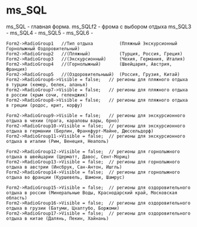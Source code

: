 # ms_SQL
ms_SQL - главная форма.
ms_SQLf2 - фрома с выбором отдыха
ms_SQL3 - 
ms_SQL4 - 
ms_SQL5 - 
ms_SQL6 - 

	Form2->RadioGroup1   //Тип отдыха          (Пляжный Экскурсионный Горнолыжный Оздоровительный)
	Form2->RadioGroup2   //(Пляжный)           (Турция, Россия, Греция)
	Form2->RadioGroup3   //(Экскурсионный)     (Чехия, Германия, Италия)
	Form2->RadioGroup4   //(Горнолыжный)       (Швейцария, Австрия, Франция)
	Form2->RadioGroup5   //(Оздоровительныый)  (Россия, Грузия, Китай)
	Form2->RadioGroup6->Visible = false;   // регионы для пляжного отдыха в турции (кемер, белек, аланья)
	Form2->RadioGroup7->Visible = false;   // регионы для пляжного отдыха в россии (крым сочи, геленджик)
	Form2->RadioGroup8->Visible = false;   // регионы для пляжного отдыха в греции (родос, крит, корфу)

	Form2->RadioGroup9->Visible = false;   // регионы для экскурсионного отдыха в чехии (прага, караловы вары, брно)
	Form2->RadioGroup10->Visible = false;  // регионы для экскурсионного отдыха в германии (Берлин, Франкфурт-Майне, Дюссельдорф)
	Form2->RadioGroup11->Visible = false;  // регионы для экскурсионного отдыха в италии (Рим, Венеция, Неаполь)

	Form2->RadioGroup12->Visible = false;  // регионы для горнолыжного отдыха в швейцарии (Церматт, Давос, Сент-Мориц)
	Form2->RadioGroup13->Visible = false;  // регионы для горнолыжного отдыха в австрии (Инсбрук, Сан-Антон, Ишгль)
	Form2->RadioGroup14->Visible = false;  // регионы для горнолыжного отдыха во франции (Куршевель, Шамони, Шамрус)

	Form2->RadioGroup15->Visible = false;  // регионы для оздоровительного отдыха в россии (Минеральные Воды, Краснодарский край, Московская область)
	Form2->RadioGroup16->Visible = false;  // регионы для оздоровительного отдыха в грузии (Батуми, Цхалтубо, Боржоми)
	Form2->RadioGroup17->Visible = false;  // регионы для оздоровительного отдыха в китае (Далянь, Пекин, Хайнань)
	
